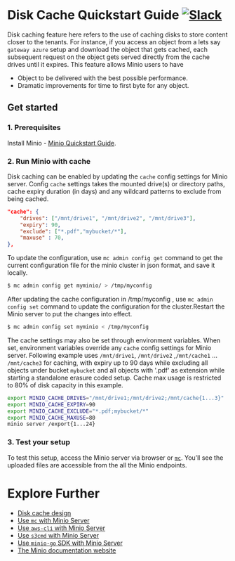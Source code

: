 # Disk Cache Quickstart Guide [![Slack](https://slack.minio.io/slack?type=svg)](https://slack.minio.io)

Disk caching feature here refers to the use of caching disks to store content closer to the tenants. For instance, if you access an object from a lets say `gateway azure` setup and download the object that gets cached, each subsequent request on the object gets served directly from the cache drives until it expires. This feature allows Minio users to have

- Object to be delivered with the best possible performance.
- Dramatic improvements for time to first byte for any object.

## Get started

### 1. Prerequisites
Install Minio - [Minio Quickstart Guide](https://docs.minio.io/docs/minio-quickstart-guide).

### 2. Run Minio with cache
Disk caching can be enabled by updating the `cache` config settings for Minio server. Config `cache` settings takes the mounted drive(s) or directory paths, cache expiry duration (in days) and any wildcard patterns to exclude from being cached.

```json
"cache": {
	"drives": ["/mnt/drive1", "/mnt/drive2", "/mnt/drive3"],
	"expiry": 90,
	"exclude": ["*.pdf","mybucket/*"],
	"maxuse" : 70,
},
```

To update the configuration, use `mc admin config get` command to get the current configuration file for the minio cluster in json format, and save it locally.
```sh
$ mc admin config get myminio/ > /tmp/myconfig
```
After updating the cache configuration in /tmp/myconfig , use `mc admin config set` command to update the configuration for the cluster.Restart the Minio server to put the changes into effect.
```sh
$ mc admin config set myminio < /tmp/myconfig
```
The cache settings may also be set through environment variables. When set, environment variables override any `cache` config settings for Minio server. Following example uses `/mnt/drive1`, `/mnt/drive2` ,`/mnt/cache1` ... `/mnt/cache3` for caching, with expiry up to 90 days while excluding all objects under bucket `mybucket` and all objects with '.pdf' as extension while starting a standalone erasure coded setup. Cache max usage is restricted to 80% of disk capacity in this example.

```bash
export MINIO_CACHE_DRIVES="/mnt/drive1;/mnt/drive2;/mnt/cache{1...3}"
export MINIO_CACHE_EXPIRY=90
export MINIO_CACHE_EXCLUDE="*.pdf;mybucket/*"
export MINIO_CACHE_MAXUSE=80
minio server /export{1...24}
```

### 3. Test your setup
To test this setup, access the Minio server via browser or [`mc`](https://docs.minio.io/docs/minio-client-quickstart-guide). You’ll see the uploaded files are accessible from the all the Minio endpoints.

# Explore Further
- [Disk cache design](https://github.com/minio/minio/blob/master/docs/disk-caching/DESIGN.md)
- [Use `mc` with Minio Server](https://docs.minio.io/docs/minio-client-quickstart-guide)
- [Use `aws-cli` with Minio Server](https://docs.minio.io/docs/aws-cli-with-minio)
- [Use `s3cmd` with Minio Server](https://docs.minio.io/docs/s3cmd-with-minio)
- [Use `minio-go` SDK with Minio Server](https://docs.minio.io/docs/golang-client-quickstart-guide)
- [The Minio documentation website](https://docs.minio.io)
